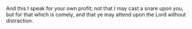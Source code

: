 And this I speak for your own profit; not that I may cast a snare upon you, but for that which is comely, and that ye may attend upon the Lord without distraction.
